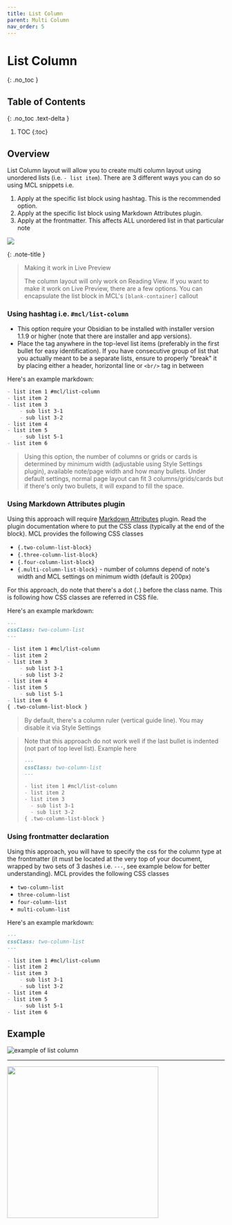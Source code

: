 ```yaml
---
title: List Column
parent: Multi Column
nav_order: 5
---
```


# List Column
{: .no_toc }

## Table of Contents
{: .no_toc .text-delta }

1. TOC
{:toc}

## Overview
List Column layout will allow you to create multi column layout using unordered lists (i.e.  `- list item`). There are 3 different ways you can do so using MCL snippets i.e.
1. Apply at the specific list block using hashtag. This is the recommended option.
2. Apply at the specific list block using Markdown Attributes plugin.
3. Apply at the frontmatter. This affects ALL unordered list in that particular note

![](https://raw.githubusercontent.com/efemkay/obsidian-modular-css-layout/main/docs/assets/hero-mc-list-column-grid-card.png)

{: .note-title }
> Making it work in Live Preview
>
> The column layout will only work on Reading View. If you want to make it work on Live Preview, there are a few options. You can encapsulate the list block in MCL's `[blank-container]` callout

### Using hashtag i.e. `#mcl/list-column`
- This option require your Obsidian to be installed with installer version 1.1.9 or higher (note that there are installer and app versions).
- Place the tag anywhere in the top-level list items (preferably in the first bullet for easy identification). If you have consecutive group of list that you actually meant to be a separate lists, ensure to properly "break" it by placing either a header, horizontal line or `<br/>` tag in between

Here's an example markdown:

```md
- list item 1 #mcl/list-column
- list item 2
- list item 3
	- sub list 3-1
	- sub list 3-2
- list item 4
- list item 5
	- sub list 5-1
- list item 6
```

> Using this option, the number of columns or grids or cards is determined by minimum width (adjustable using Style Settings plugin), available note/page width and how many bullets. Under default settings, normal page layout can fit 3 columns/grids/cards but if there's only two bullets, it will expand to fill the space.

### Using Markdown Attributes plugin
Using this approach will require [Markdown Attributes](https://github.com/valentine195/obsidian-markdown-attributes) plugin. Read the plugin documentation where to put the CSS class (typically at the end of the block). MCL provides the following CSS classes
- `{.two-column-list-block}`
- `{.three-column-list-block}`
- `{.four-column-list-block}`
- `{.multi-column-list-block}` - number of columns depend of note's width and MCL settings on minimum width (default is 200px)

For this approach, do note that there's a dot (`.`) before the class name. This is following how CSS classes are referred in CSS file.

Here's an example markdown:
```md
---
cssClass: two-column-list
---

- list item 1 #mcl/list-column
- list item 2
- list item 3
	- sub list 3-1
	- sub list 3-2
- list item 4
- list item 5
	- sub list 5-1
- list item 6
{ .two-column-list-block }
```

> By default, there's a column ruler (vertical guide line). You may disable it via Style Settings

> Note that this approach do not work well if the last bullet is indented (not part of top level list). Example here
> ```md
> ---
> cssClass: two-column-list
> ---
>
> - list item 1 #mcl/list-column
> - list item 2
> - list item 3
> 	- sub list 3-1
> 	- sub list 3-2
> { .two-column-list-block }
> ```

### Using frontmatter declaration
Using this approach, you will have to specify the css for the column type at the frontmatter (it must be located at the very top of your document, wrapped by two sets of 3 dashes i.e. `---`, see example below for better understanding). MCL provides the following CSS classes
- `two-column-list`
- `three-column-list`
- `four-column-list`
- `multi-column-list`

Here's an example markdown:
```md
---
cssClass: two-column-list
---

- list item 1 #mcl/list-column
- list item 2
- list item 3
	- sub list 3-1
	- sub list 3-2
- list item 4
- list item 5
	- sub list 5-1
- list item 6
```

## Example
![example of list column](https://raw.githubusercontent.com/efemkay/obsidian-modular-css-layout/main/docs/assets/mc-list-column.png)

---

<img src="https://user-images.githubusercontent.com/42369515/163700640-245e4275-f329-4cb2-9138-07cb276354cc.png" height="350px">
